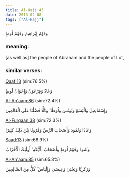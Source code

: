 ```yaml
---
title: Al-Hajj:43
date: 2013-02-08
tags: ["Al-Hajj"]
---
```

وَقَوْمُ إِبْرَاهِيمَ وَقَوْمُ لُوطٍ
### meaning: 
[as well as] the people of Abraham and the people of Lot,
### similar verses: 

[Qaaf:13](/50/13) (sim:76.5%)

وَعَادٌ وَفِرْعَوْنُ وَإِخْوَانُ لُوطٍ

[Al-An'aam:86](/6/86) (sim:72.4%)

وَإِسْمَاعِيلَ وَالْيَسَعَ وَيُونُسَ وَلُوطًا ۚ وَكُلًّا فَضَّلْنَا عَلَى الْعَالَمِينَ

[Al-Furqaan:38](/25/38) (sim:72.3%)

وَعَادًا وَثَمُودَ وَأَصْحَابَ الرَّسِّ وَقُرُونًا بَيْنَ ذَٰلِكَ كَثِيرًا

[Saad:13](/38/13) (sim:68.9%)

وَثَمُودُ وَقَوْمُ لُوطٍ وَأَصْحَابُ الْأَيْكَةِ ۚ أُولَٰئِكَ الْأَحْزَابُ

[Al-An'aam:85](/6/85) (sim:65.3%)

وَزَكَرِيَّا وَيَحْيَىٰ وَعِيسَىٰ وَإِلْيَاسَ ۖ كُلٌّ مِنَ الصَّالِحِينَ
